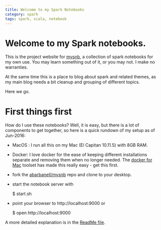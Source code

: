 ```yaml
---
title: Welcome to my Spark Notebooks
category: spark
tags: spark, scala, notebook
---
```


# Welcome to my Spark notebooks.

This is the project website for [mysnb](https://github.com/abarbanell/mysnb), a collection of spark notebooks for my own use. You may learn something out of it, or you may not. I make no warranties. 

At the same time this is a place to blog about spark and related themes, as my main blog needs a bit cleanup and grouping of different topics. 

Here we go. 

# First things first

How do I use these notebooks? Well, it is easy, but there is a lot of components to get together, so here is a quick rundown of my setup as of Jun-2016: 
- MacOS : I run all this on my Mac (El Capitan 10.11.5) with 8GB RAM. 
- Docker: I love docker for the ease of keeping different installations separate and removing them when no longer needed. The [docker for Mac](https://www.docker.com/products/docker#/mac) toolset has made this really easy - get this first.
- fork the [abarbanell/mysnb](https://github.com/abarbanell/mysnb) repo and clone to your desktop.
- start the notebook server with 

	$ start.sh

- point your browser to http://localhost:9000 or 

	$ open http://localhost:9000

A more detailed explanation is in the [ReadMe file](https://github.com/abarbanell/mysnb/blob/master/README.md). 



